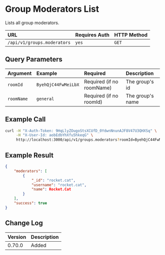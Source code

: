 # Group Moderators List

Lists all group moderators.

| URL | Requires Auth | HTTP Method |
| :--- | :--- | :--- |
| `/api/v1/groups.moderators` | `yes` | `GET` |

## Query Parameters

| Argument   | Example             | Required                  | Description        |
| :--------- | :------------------ | :------------------------ | :----------------- |
| `roomId`   | `ByehQjC44FwMeiLbX` | Required (if no roomName) | The group's id   |
| `roomName` | `general`           | Required (if no roomId)   | The group's name |

## Example Call

```bash
curl -H "X-Auth-Token: 9HqLlyZOugoStsXCUfD_0YdwnNnunAJF8V47U3QHXSq" \
     -H "X-User-Id: aobEdbYhXfu5hkeqG" \
     http://localhost:3000/api/v1/groups.moderators?roomId=ByehQjC44FwMeiLbX
```

## Example Result

```json
{
    "moderators": [
        {
            "_id": "rocket.cat",
            "username": "rocket.cat",
            "name": Rocket.Cat
        }
    ],
    "success": true
}
```

## Change Log

| Version | Description |
| :--- | :--- |
| 0.70.0 | Added |
